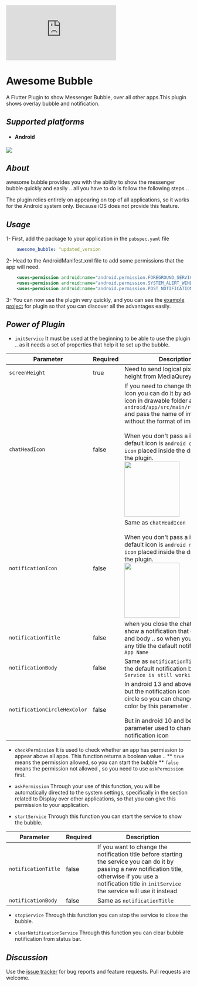 ![](https://www.babup.com/do.php?img=27721)
# Awesome Bubble
A Flutter Plugin to show Messenger Bubble, over all other apps.This plugin shows overlay bubble and notification.

## _Supported platforms_
- #### Android
![](https://s01.babup.com/uploads/ezgif-com-gif-maker-1-_c7b83.gif)
## _About_
awesome bubble provides you with the ability to show the messenger bubble quickly and easily .. all you have to do is follow the following steps ..

The plugin relies entirely on appearing on top of all applications, so it works for the Android system only.
Because iOS does not provide this feature.

## _Usage_
1- First, add the package to your application in the `pubspec.yaml` file
```yml
    awesome_bubble: ^updated_version
```

2- Head to the AndroidManifest.xml file to add some permissions that the app will need.
```xml
    <uses-permission android:name="android.permission.FOREGROUND_SERVICE" />
    <uses-permission android:name="android.permission.SYSTEM_ALERT_WINDOW" />
    <uses-permission android:name="android.permission.POST_NOTIFICATIONS"/>
```

3- You can now use the plugin very quickly, and you can see the [example project](https://github.com/mohamedhaloka/awesome_bubble/tree/main/example) for plugin so that you can discover all the advantages easily.

## _Power of Plugin_

- `initService`
  It must be used at the beginning to be able to use the plugin .. as it needs a set of properties that help it to set up the bubble.

| Parameter | Required | Description                                                                                                                                                                                                                                                                                                                                                                         |
| --- | --- |-------------------------------------------------------------------------------------------------------------------------------------------------------------------------------------------------------------------------------------------------------------------------------------------------------------------------------------------------------------------------------------| 
| `screenHeight` | true | Need to send logical pixel screen height from MediaQurey                                                                                                                                                                                                                                                                                                                            | 
| `chatHeadIcon` | false | If you need to change the chat head icon you can do it by adding the new icon in drawable folder at `android/app/src/main/res/drawable/` and pass the name of image only without the format of image. <br> <br> When you don't pass a icon the default icon is `android chat head icon` placed inside the drawable of the plugin.<br> <img src="https://www.babup.com/do.php?img=28116" width="150" height="150" /> | 
| `notificationIcon` | false | Same as `chatHeadIcon` <br> <br> When you don't pass a icon the default icon is `android notification icon` placed inside the drawable of the plugin. <br> <img src="https://www.babup.com/do.php?img=28117" width="150" height="150" /> | 
| `notificationTitle` | false | when you close the chat head .. we show a notification that contain title and body .. so when you doen't send any title the default notifcation title is `App Name`                                                                                                                                                                                                                 | 
| `notificationBody` | false | Same as `notificationTitle` except the default notification body is `Your Service is still working`                                                                                                                                                                                                                                                                                 | 
| `notificationCircleHexColor` | false | In android 13 and above the system but the notification icon inside the circle so you can change the circle color by this parameter .. <br> <br> But in android 10 and below this parameter used to change the notification icon                                                                                                                                                    | 

- `checkPermission`
  It is used to check whether an app has permission to appear above all apps.
  This function returns a boolean value ..
  ** `true` means the permission allowed, so you can start the bubble
  ** `false` means the permission not allowed , so you need to use `askPermission` first.

- `askPermission`
  Through your use of this function, you will be automatically directed to the system settings, specifically in the section related to Display over other applications, so that you can give this permission to your application.

- `startService`
  Through this function you can start the service to show the bubble.

| Parameter | Required | Description                                                                                                                                                                                                            |
| --- | --- |------------------------------------------------------------------------------------------------------------------------------------------------------------------------------------------------------------------------| 
| `notificationTitle` | false | If you want to change the notification title before starting the service you can do it by passing a new notification title, otherwise if you use a notification title in `initService` the service will use it instead | 
| `notificationBody` | false | Same as `notificationTitle`                                                                                                                                                                                            | 

- `stopService`
  Through this function you can stop the service to close the bubble.

- `clearNotificationService`
  Through this function you can clear bubble notification from status bar.

## _Discussion_
Use the [issue tracker](https://github.com/mohamedhaloka/awesome_bubble/issues) for bug reports and feature requests.
Pull requests are welcome.
